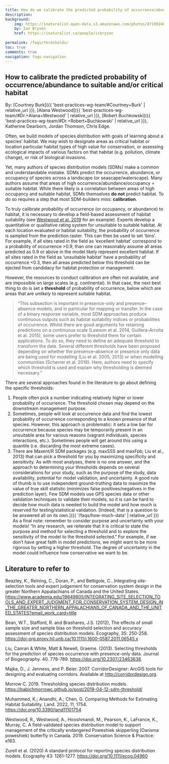 ```yaml
---
title: How do we calibrate the predicted probability of occurrence/abundance to suitable and/or critical habitat?
description: 
background: 
    img: https://inaturalist-open-data.s3.amazonaws.com/photos/87199240/original.jpg
    by: Ian Bryson
    href: https://inaturalist.ca/people/icbryson
  
permalink: /faqs/thresholds/
toc: true
comments: true
navigation: faqs-navigation
---
```


## How to calibrate the predicted probability of occurrence/abundance to suitable and/or critical habitat

By: [Courtney Burk]({{ 'best-practices-wg-team/#Courtney+Burk' | relative_url }}), [Alana Westwood]({{ 'best-practices-wg-team/#Dr.+Alana+Westwood' | relative_url }}), [Robert Buchkowski]({{ 'best-practices-wg-team/#Dr.+Robert+Buchkowski' | relative_url }}), Katherine Dearborn, Jordan Thomson, Chris Edge. 

Often, we build models of species distribution with goals of learning about a species’ habitat. We may wish to designate areas as critical habitat or location particular habitat types of high value for conservation, or assessing ecological impacts of various factors on that habitat (e.g. pollution, climate change), or risk of biological invasions.

Yet, many authors of species distribution models (SDMs) make a common and understandable mistake. SDMs predict the occurrence, abundance, or occupancy of species across a landscape (or seascape/waterscape). Many authors assume that areas of high occurrence/abundance/occupancy = suitable habitat. While there likely is a correlation between areas of high occupancy and suitable habitat, SDMs themselves **do not** predict habitat. To do so requires a step that most SDM-builders miss: **calibration**.

To truly calibrate probability of occurrence (or occupancy, or abundance) to habitat, it is necessary to develop a field-based assessment of habitat suitability (see [Westwood et al. 2019](https://conbio.onlinelibrary.wiley.com/doi/full/10.1111/csp2.163) for an example). Experts develop a quantitative or qualitative rating system for unsuitable to suitable habitat. At each location evaluated or habitat suitability, the probability of occurrence is sampled from the prediction raster. This can then be used to set ‘bins’. For example, if all sites rated in the field as ‘excellent habitat’ correspond to a probability of occurrence >0.9, than one can reasonably assume all areas predicted as 0.9 or above in the model likely represent excellent habitat. If all sites rated in the field as ‘unsuitable habitat’ have a probability of occurrence <0.3, then all areas predicted below this threshold can be ejected from candidacy for habitat protection or management.

However, the resources to conduct calibration are often not available, and are impossible on large scales (e.g. continental). In that case, the next best thing to do is set a **threshold** of probability of occurrence, below which are areas that are *unlikely* to represent suitable habitat.

> “This subsection is important in presence-only and presence–absence models, and in particular for mapping or transfer. In the case of a binary response variable, most SDM approaches produce continuous outputs such as habitat suitability indices or probabilities of occurrence. Whilst there are good arguments for retaining predictions on a continuous scale (Lawson et al. 2014, Guillera-Arroita et al. 2015), some users prefer to threshold them for certain applications. To do so, they need to define an adequate threshold to transform the data. Several different thresholds have been proposed depending on whether the presence–absence or presence only data are being used for modelling (Liu et al. 2005, 2013) or when modelling communities (Scherrer et al. 2018). Here, authors need to specify which threshold is used and explain why thresholding is deemed necessary.” 

There are several approaches found in the literature to go about defining the specific thresholds:
1. People often pick a number indicating relatively higher or lower probability of occurrence. The threshold chosen may depend on the downstream management purpose.
2. Sometimes, people will look at occurrence data and find the lowest probability of occurrence corresponding to a known presence of that species. However, this approach is problematic: it sets a low bar for occurrence because species may be temporarily present in an unsuitable area for various reasons (vagrant individuals, species interactions, etc.). Sometimes people will get around this using a quantile (i.e. discarding the most extreme cases).
3. There are Maxent/R SDM packages (e.g. maxSSS and maxFpb; Liu et al., 2013) that can pick a threshold for you by maximizing specificity and sensitivity.
As with most analyses, there is no one answer, and the approach to determining your thresholds depends on several considerations for your study, such as the purpose of the study, data availability, potential for model validation, and uncertainty. 
A good rule of thumb is to use independent ground-truthing data to maximize the value of true skill statistic (minimizes false positives/negatives in the prediction layer). Few SDM models use GPS species data or other validation techniques to validate their models, so it is can be hard to decide how much data is needed to build the model and how much is reserved for testing/statistical validation. [Indeed, that is a question to be answered all on its own.]({{ '/faqs/how-much-data' | relative_url }})
As a final note: remember to consider purpose and uncertainty with your models! 
“In any research, we reiterate that it is critical to state the purpose and method for selecting a threshold and to explore the sensitivity of the model to the threshold selected.” 
For example, if we don’t have great faith in model predictions, we might want to be more rigorous by setting a higher threshold. The degree of uncertainty in the model could influence how conservative we want to be.


## Literature to refer to

Beazley, K., Reining, C., Doran, P., and Bettigole, C.. Integrating site-selection tools and expert judgement for conservation system design in the greater Northern Appalachians of Canada and the United States. <https://www.academia.edu/19649805/INTEGRATING_SITE_SELECTION_TOOLS_AND_EXPERT_JUDGMENT_FOR_CONSERVATION_SYSTEM_DESIGN_IN_THE_GREATER_NORTHERN_APPALACHIANS_OF_CANADA_AND_THE_UNITED_STATES?email_work_card=title>

Bean, W.T., Stafford, R. and Brashares, J.S. (2012), The effects of small sample size and sample bias on threshold selection and accuracy assessment of species distribution models. Ecography, 35: 250-258. <https://doi-org.proxy.hil.unb.ca/10.1111/j.1600-0587.2011.06545.x>

Liu, Canran & White, Matt & Newell, Graeme. (2013). Selecting thresholds for the prediction of species occurrence with presence-only data. Journal of Biogeography. 40. 778-789. <https://doi.org/10.2307/23463638>.

Majka, D., J. Jenness, and P. Beier. 2007. CorridorDesigner: ArcGIS tools for designing and evaluating corridors. Available at <http://corridordesign.org>.

Morrow C. 2019. Thresholding species distribution models. <https://babichmorrowc.github.io/post/2019-04-12-sdm-threshold/>

Muhammed, K.; Anandhi, A.; Chen, G. Comparing Methods for Estimating Habitat Suitability. Land. 2022, 11, 1754. <https://doi.org/10.3390/land11101754>

Westwood, R., Westwood, A., Hooshmandi, M., Pearson, K., LaFrance, K., Murray, C. A field-validated species distribution model to support management of the critically endangered Poweshiek skipperling (Oarisma poweshiek) butterfly in Canada. 2019. Conservation Science & Practice: e163.

Zurell et al. (2020) A standard protocol for reporting species distribution models. Ecography 43: 1261-1277. <https://doi.org/10.1111/ecog.04960>